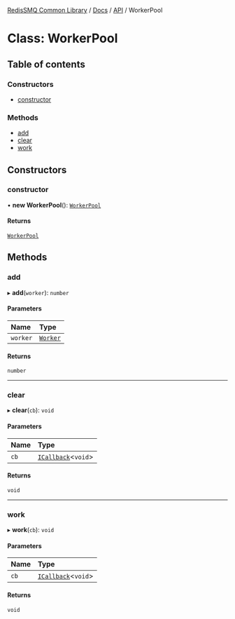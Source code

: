 [RedisSMQ Common Library](../../../README.md) / [Docs](README.md) / [API](docs/api/README.md) / WorkerPool

# Class: WorkerPool

## Table of contents

### Constructors

- [constructor](docs/api/classes/WorkerPool.md#constructor)

### Methods

- [add](docs/api/classes/WorkerPool.md#add)
- [clear](docs/api/classes/WorkerPool.md#clear)
- [work](docs/api/classes/WorkerPool.md#work)

## Constructors

### constructor

• **new WorkerPool**(): [`WorkerPool`](docs/api/classes/WorkerPool.md)

#### Returns

[`WorkerPool`](docs/api/classes/WorkerPool.md)

## Methods

### add

▸ **add**(`worker`): `number`

#### Parameters

| Name | Type |
| :------ | :------ |
| `worker` | [`Worker`](docs/api/classes/Worker.md) |

#### Returns

`number`

___

### clear

▸ **clear**(`cb`): `void`

#### Parameters

| Name | Type |
| :------ | :------ |
| `cb` | [`ICallback`](docs/api/interfaces/ICallback.md)\<`void`\> |

#### Returns

`void`

___

### work

▸ **work**(`cb`): `void`

#### Parameters

| Name | Type |
| :------ | :------ |
| `cb` | [`ICallback`](docs/api/interfaces/ICallback.md)\<`void`\> |

#### Returns

`void`

